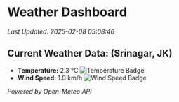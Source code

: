 
# Weather Dashboard

_Last Updated: 2025-02-08 05:08:46_

## Current Weather Data: (Srinagar, JK)
- **Temperature:** 2.3 °C ![Temperature Badge](https://img.shields.io/badge/Temperature-Low%20Temp-blue)
- **Wind Speed:** 1.0 km/h ![Wind Speed Badge](https://img.shields.io/badge/Wind%20Speed-Light%20Wind-blue)

*Powered by Open-Meteo API*
